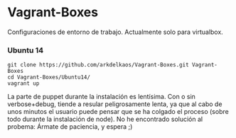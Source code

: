 # Vagrant-Boxes
Configuraciones de entorno de trabajo. Actualmente solo para virtualbox.

### Ubuntu 14
```
git clone https://github.com/arkdelkaos/Vagrant-Boxes.git Vagrant-Boxes
cd Vagrant-Boxes/Ubuntu14/
vagrant up
```
La parte de puppet durante la instalación es lentísima. Con o sin verbose+debug, tiende a resular peligrosamente lenta, ya que al cabo de unos minutos el usuario puede pensar que se ha colgado el proceso (sobre todo durante la instalación de node). No he encontrado solución al probema: Ármate de paciencia, y espera ;)
